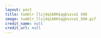 ```yaml
---
layout: post
title: tumblr llzj4q1A0H1qgbvzco1 500
image: tumblr_llzj4q1A0H1qgbvzco1_500.gif
credit_name: null 
credit_url: null
---
```


